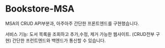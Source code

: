 # Bookstore-MSA

MSA의 CRUD API부분과, 아주아주 간단한 프론트엔드를 구현했습니다.

서비스 기능:
도서 목록을 조회하고 추가,수정, 제거 가능한 웹사이트. (CRUD전부 구현)
간단한 프런트엔드와 백엔드가 통신할 수 있습니다.

